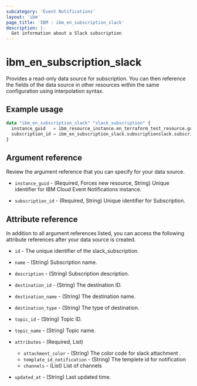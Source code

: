 ```yaml
---
subcategory: 'Event Notifications'
layout: 'ibm'
page_title: 'IBM : ibm_en_subscription_slack'
description: |-
  Get information about a Slack subscription
---
```


# ibm_en_subscription_slack

Provides a read-only data source for subscription. You can then reference the fields of the data source in other resources within the same configuration using interpolation syntax.

## Example usage

```terraform
data "ibm_en_subscription_slack" "slack_subscription" {
  instance_guid   = ibm_resource_instance.en_terraform_test_resource.guid
  subscription_id = ibm_en_subscription_slack.subscriptionslack.subscription_id
}
```

## Argument reference

Review the argument reference that you can specify for your data source.

- `instance_guid` - (Required, Forces new resource, String) Unique identifier for IBM Cloud Event Notifications instance.

- `subscription_id` - (Required, String) Unique identifier for Subscription.

## Attribute reference

In addition to all argument references listed, you can access the following attribute references after your data source is created.

- `id` - The unique identifier of the slack_subscription.

- `name` - (String) Subscription name.

- `description` - (String) Subscription description.

- `destination_id` - (String) The destination ID.

- `destination_name` - (String) The destination name.

- `destination_type` - (String) The type of destination.

- `topic_id` - (String) Topic ID.

- `topic_name` - (String) Topic name.

- `attributes` - (Required, List)

  - `attachment_color` - (String) The color code for slack attachment .
  - `template_id_notification` - (String) The templete id for notification
  - `channels` - (List) List of channels

- `updated_at` - (String) Last updated time.
